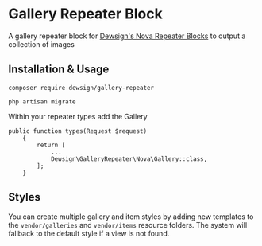 # Gallery Repeater Block

A gallery repeater block for [Dewsign's Nova Repeater Blocks](https://github.com/dewsign/nova-repeater-blocks) to output a collection of images

## Installation & Usage

`composer require dewsign/gallery-repeater`

`php artisan migrate`

Within your repeater types add the Gallery

```php{5}
public function types(Request $request)
    {
        return [
            ...
            Dewsign\GalleryRepeater\Nova\Gallery::class,
        ];
    }
```

## Styles

You can create multiple gallery and item styles by adding new templates to the `vendor/galleries` and `vendor/items` resource folders. The system will fallback to the default style if a view is not found.
